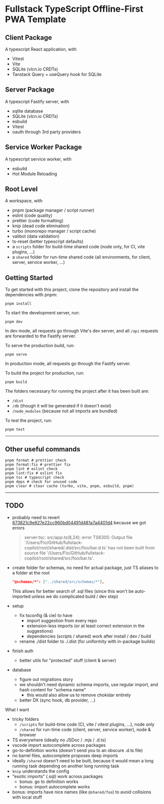 # Fullstack TypeScript Offline-First PWA Template

## Client Package

A typescript React application, with

- Vitest
- Vite
- SQLite (vlcn.io CRDTs)
- Tanstack Query + useQuery hook for SQLite

## Server Package

A typescript Fastify server, with

- sqlite database
- SQLite (vlcn.io CRDTs)
- esbuild
- Vitest
- oauth through 3rd party providers

## Service Worker Package

A typescript service worker, with

- esbuild
- Hot Module Reloading

## Root Level

A workspace, with

- pnpm (package manager / script runner)
- eslint (code quality)
- prettier (code formatting)
- knip (dead code elimination)
- turbo (monorepo manager / script cache)
- valibot (data validation)
- ts-reset (better typescript defaults)
- a `scripts` folder for build-time shared code (node only, for CI, vite plugins, ...)
- a `shared` folder for run-time shared code (all environments, for client, server, service worker, ...)

## Getting Started

To get started with this project, clone the repository and install the dependencies with pnpm:

```shell
pnpm install
```

To start the development server, run:

```shell
pnpm dev
```

In dev mode, all requests go through Vite's dev server, and all `/api` requests are forwarded to the Fastify server.

To serve the production build, run:

```shell
pnpm serve
```

In production mode, all requests go through the Fastify server.

To build the project for production, run:

```shell
pnpm build
```

The folders necessary for running the project after it has been built are:
- `/dist`
- `/db` (though it will be generated if it doesn't exist)
- `/node_modules` (because not all imports are bundled)

To test the project, run:

```shell
pnpm test
```

---

## Other useful commands

```shell
pnpm format # prettier check
pnpm format:fix # prettier fix
pnpm lint # eslint check
pnpm lint:fix # eslint fix
pnpm tsc # typescript check
pnpm deps # check for unused code
pnpm clear # clear cache (turbo, vite, pnpm, esbuild, pnpm)
```

---

## TODO

- probably need to revert [673821c9e927e22cc960bd04491d481a7a4401d4](https://github.com/Sheraff/root/commit/673821c9e927e22cc960bd04491d481a7a4401d4) because we got errors
  > server:tsc: src/app.ts(8,24): error TS6305: Output file '/Users/Flo/GitHub/fullstack-copilot/root/shared/.dist/src/foo/bar.d.ts' has not been built from source file '/Users/Flo/GitHub/fullstack-copilot/root/shared/src/foo/bar.ts'.
- create folder for schemas, no need for actual package, just TS aliases to a folder at the root
  ```json
  "@schemas/*": ["../shared/src/schemas/*"],
  ```
  This allows for better search of .sql files (since this won't be auto-imported unless we do complicated build / dev step)

- setup
  - fix tsconfig (& cie) to have
    - import suggestion from every repo
    - extension-less imports (or at least correct extension in the suggestions)
    - dependencies (scripts / shared) work after install / dev / build
  - rename ./dist folder to ./.dist (for uniformity with in-package builds)
- finish auth
  - better utils for "protected" stuff (client & server)
- database
  - figure out migrations story
  - we shouldn't need dynamic schema imports, use regular import, and hash content for "schema name"
    - this would also allow us to remove chokidar entirely
  - better DX (sync hook, db provider, ...)



What I want

- tricky folders
  - `/scripts` for build-time code (CI, vite / vitest plugins, ...), node only
  - `/shared` for run-time code (client, server, service worker), node & browser
- TS everywhere (ideally no JSDoc / .mjs / .d.ts)
- vscode import autocomplete across packages
- go-to-definition works (doesn't send you to an obscure .d.ts file)
- no barrel files, autocomplete proposes deep imports
- ideally `/shared` doesn't need to be built, because it would mean a long running task depending on another long running task
- `knip` understands the config
- "exotic imports" (.sql) work across packages
  - bonus: go to definition works
  - bonus: import autocomplete works
- bonus: imports have nice names (like `@shared/foo`) to avoid collisions with local stuff
